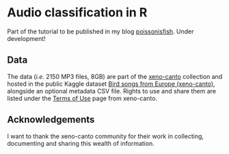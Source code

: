 # Audio classification in R
Part of the tutorial to be published in my blog [poissonisfish](https://poissonisfish.com). Under development!

## Data
The data (*i.e.* 2150 MP3 files, 8GB) are part of the [xeno-canto](https://www.xeno-canto.org) collection and hosted in the public Kaggle dataset [Bird songs from Europe (xeno-canto)](https://www.kaggle.com/monogenea/birdsongs-from-europe), alongside an optional metadata CSV file. Rights to use and share them are listed under the [Terms of Use](https://www.xeno-canto.org/about/terms) page from xeno-canto.

## Acknowledgements
I want to thank the xeno-canto community for their work in collecting, documenting and sharing this wealth of information.


